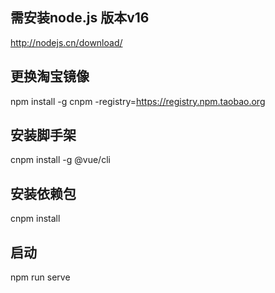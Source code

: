 ## 需安装node.js 版本v16
http://nodejs.cn/download/
## 更换淘宝镜像
npm install -g cnpm -registry=https://registry.npm.taobao.org
## 安装脚手架
cnpm install -g @vue/cli
## 安装依赖包
cnpm install
## 启动
npm run serve
